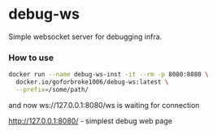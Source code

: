 # debug-ws

Simple websocket server for debugging infra.

### How to use

```bash
docker run --name debug-ws-inst -it --rm -p 8080:8080 \
  docker.io/goforbroke1006/debug-ws:latest \
  --prefix=/some/path/
```

and now ws://127.0.0.1:8080/ws is waiting for connection

http://127.0.0.1:8080/ - simplest debug web page